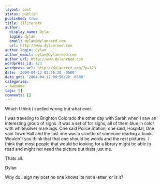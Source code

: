 ```yaml
---
layout: post
status: publish
published: true
title: Illiterate
author:
  display_name: Dylan
  login: dylan
  email: dylan@dylanreed.com
  url: http://www.dylanreed.com
author_login: dylan
author_email: dylan@dylanreed.com
author_url: http://www.dylanreed.com
wordpress_id: 123
wordpress_url: http://dylanreed.org/?p=123
date: '2004-04-12 03:56:20 -0500'
date_gmt: '2004-04-12 09:56:20 -0500'
categories:
- Awesome
tags: []
comments: []
---
```

<p>Which I think i spelled wrong but what ever.</p>
<p>I was traveling to Brighton Colorado the other day with Sarah when I saw an interesting group of signs. It was a set of for signs, all of them blue in color with white\silver markings. One said Police Station, one said, Hospital, One said Town Hall and the last one was a siloette of someone reading a book. Wouldn't you think that that one should be words and the rest pictures. I think that most people that would be looking for a library might be able to read and might not need the picture but thats just me.</p>
<p>Thats all. </p>
<p>Dylan</p>
<p>Why do i sign my post no one knows its not a letter, or is it?</p>
